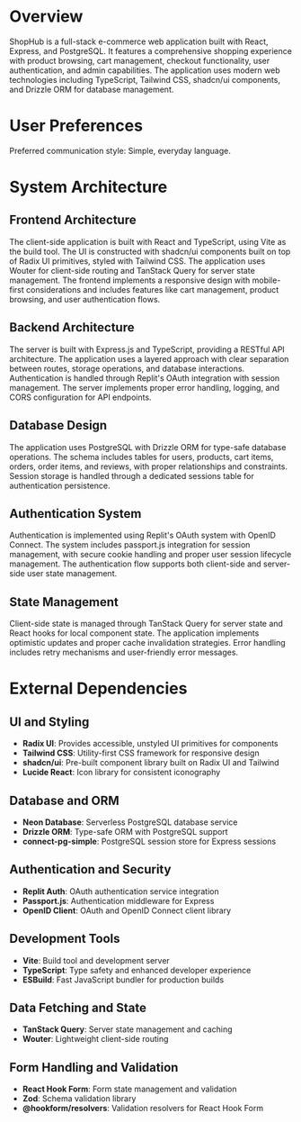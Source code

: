 # Overview

ShopHub is a full-stack e-commerce web application built with React, Express, and PostgreSQL. It features a comprehensive shopping experience with product browsing, cart management, checkout functionality, user authentication, and admin capabilities. The application uses modern web technologies including TypeScript, Tailwind CSS, shadcn/ui components, and Drizzle ORM for database management.

# User Preferences

Preferred communication style: Simple, everyday language.

# System Architecture

## Frontend Architecture
The client-side application is built with React and TypeScript, using Vite as the build tool. The UI is constructed with shadcn/ui components built on top of Radix UI primitives, styled with Tailwind CSS. The application uses Wouter for client-side routing and TanStack Query for server state management. The frontend implements a responsive design with mobile-first considerations and includes features like cart management, product browsing, and user authentication flows.

## Backend Architecture
The server is built with Express.js and TypeScript, providing a RESTful API architecture. The application uses a layered approach with clear separation between routes, storage operations, and database interactions. Authentication is handled through Replit's OAuth integration with session management. The server implements proper error handling, logging, and CORS configuration for API endpoints.

## Database Design
The application uses PostgreSQL with Drizzle ORM for type-safe database operations. The schema includes tables for users, products, cart items, orders, order items, and reviews, with proper relationships and constraints. Session storage is handled through a dedicated sessions table for authentication persistence.

## Authentication System
Authentication is implemented using Replit's OAuth system with OpenID Connect. The system includes passport.js integration for session management, with secure cookie handling and proper user session lifecycle management. The authentication flow supports both client-side and server-side user state management.

## State Management
Client-side state is managed through TanStack Query for server state and React hooks for local component state. The application implements optimistic updates and proper cache invalidation strategies. Error handling includes retry mechanisms and user-friendly error messages.

# External Dependencies

## UI and Styling
- **Radix UI**: Provides accessible, unstyled UI primitives for components
- **Tailwind CSS**: Utility-first CSS framework for responsive design
- **shadcn/ui**: Pre-built component library built on Radix UI and Tailwind
- **Lucide React**: Icon library for consistent iconography

## Database and ORM
- **Neon Database**: Serverless PostgreSQL database service
- **Drizzle ORM**: Type-safe ORM with PostgreSQL support
- **connect-pg-simple**: PostgreSQL session store for Express sessions

## Authentication and Security
- **Replit Auth**: OAuth authentication service integration
- **Passport.js**: Authentication middleware for Express
- **OpenID Client**: OAuth and OpenID Connect client library

## Development Tools
- **Vite**: Build tool and development server
- **TypeScript**: Type safety and enhanced developer experience
- **ESBuild**: Fast JavaScript bundler for production builds

## Data Fetching and State
- **TanStack Query**: Server state management and caching
- **Wouter**: Lightweight client-side routing

## Form Handling and Validation
- **React Hook Form**: Form state management and validation
- **Zod**: Schema validation library
- **@hookform/resolvers**: Validation resolvers for React Hook Form